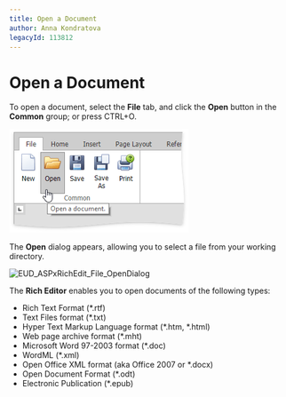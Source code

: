 ```yaml
---
title: Open a Document
author: Anna Kondratova
legacyId: 113812
---
```

# Open a Document
To open a document, select the **File** tab, and click the **Open** button in the **Common** group; or press CTRL+O.

![EUD_ASPxRichEdit_File_Open](../../../images/img117754.png)

The **Open** dialog appears, allowing you to select a file from your working directory.

![EUD_ASPxRichEdit_File_OpenDialog](../../../images/img117755.png)

The **Rich Editor** enables you to open documents of the following types:
* Rich Text Format (*.rtf)
* Text Files format (*.txt)
* Hyper Text Markup Language format (*.htm, *.html)
* Web page archive format (*.mht)
* Microsoft Word 97-2003 format (*.doc)
* WordML (*.xml)
* Open Office XML format (aka Office 2007 or *.docx)
* Open Document Format (*.odt)
* Electronic Publication (*.epub)